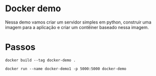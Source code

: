 # Docker demo

Nessa demo vamos criar um servidor simples em python, 
construir uma imagem para a aplicação e criar um contêiner
baseado nessa imagem.

# Passos

```
docker build --tag docker-demo .

docker run --name docker-demo1 -p 5000:5000 docker-demo
```
